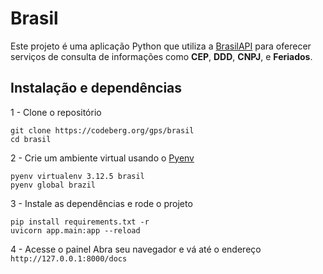 # Brasil

Este projeto é uma aplicação Python que utiliza a [BrasilAPI](https://brasilapi.com.br) para oferecer serviços de consulta de informações como **CEP**, **DDD**, **CNPJ**, e **Feriados**.

## Instalação e dependências

1 - Clone o repositório
```
git clone https://codeberg.org/gps/brasil
cd brasil
```

2 - Crie um ambiente virtual usando o [Pyenv](https://github.com/pyenv/pyenv)
```
pyenv virtualenv 3.12.5 brasil
pyenv global brazil
```

3 - Instale as dependências e rode o projeto

```
pip install requirements.txt -r
uvicorn app.main:app --reload
```
4 - Acesse o painel
Abra seu navegador e vá até o endereço ``http://127.0.0.1:8000/docs``
